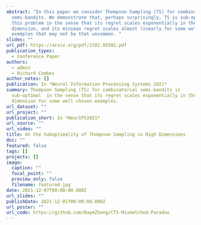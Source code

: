 ```yaml
---
abstract: "In this paper we consider Thompson Sampling (TS) for combinatorial
  semi-bandits. We demonstrate that, perhaps surprisingly, TS is sub-optimal for
  this problem in the sense that its regret scales exponentially in the ambient
  dimension, and its minimax regret scales almost linearly for some well chosen
  exemples that may not be that uncommon. "
slides: ""
url_pdf: https://arxiv.org/pdf/2102.05502.pdf
publication_types:
  - Conference Paper
authors:
  - admin
  - Richard Combes
author_notes: []
publication: In *Neural Information Processing Systems 2021*
summary: Thompson Sampling (TS) for combinatorial semi-bandits is
  sub-optimal  in the sense that its regret scales exponentially in the ambient
  dimension for some well chosen exemples.
url_dataset: ""
url_project: ""
publication_short: In *NeurIPS2021*
url_source: ""
url_video: ""
title: On the Suboptimality of Thompson Sampling in High Dimensions
doi: ""
featured: false
tags: []
projects: []
image:
  caption: ""
  focal_point: ""
  preview_only: false
  filename: featured.jpg
date: 2021-12-07T00:00:00.000Z
url_slides: ""
publishDate: 2021-12-01T00:00:00.000Z
url_poster: ""
url_code: https://github.com/RaymZhang/CTS-Mismatched-Paradox
---
```


<!-- {{% callout note %}}
Click the *Cite* button above to demo the feature to enable visitors to import publication metadata into their reference management software.
{{% /callout %}} -->

<!-- {{% callout note %}}
Create your slides in Markdown - click the *Slides* button to check out the example.
{{% /callout %}}

Supplementary notes can be added here, including [code, math, and images](https://wowchemy.com/docs/writing-markdown-latex/). -->
